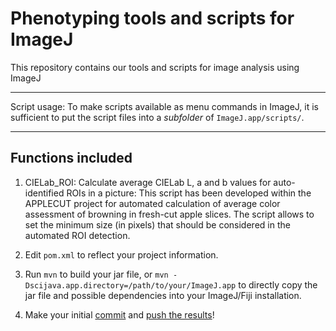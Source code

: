 # Phenotyping tools and scripts for ImageJ

This repository contains our tools and scripts for image analysis using ImageJ

---

Script usage: To make scripts available as menu commands in ImageJ, it is
sufficient to put the script files into a _subfolder_ of `ImageJ.app/scripts/`.

---

## Functions included

1. CIELab_ROI: Calculate average CIELab L, a and b values for auto-identified ROIs in a 
picture: This script has been developed within the APPLECUT project for automated calculation 
of average color assessment of browning in fresh-cut apple slices. The script allows to set 
the minimum size (in pixels) that should be  considered in the automated ROI detection. 


4. Edit `pom.xml` to reflect your project information.

5. Run `mvn` to build your jar file, or
   `mvn -Dscijava.app.directory=/path/to/your/ImageJ.app` to directly copy the
   jar file and possible dependencies into your ImageJ/Fiji installation.

5. Make your initial
   [commit](https://help.github.com/en/desktop/contributing-to-projects/committing-and-reviewing-changes-to-your-project) and
   [push the results](https://help.github.com/en/articles/pushing-commits-to-a-remote-repository)!

